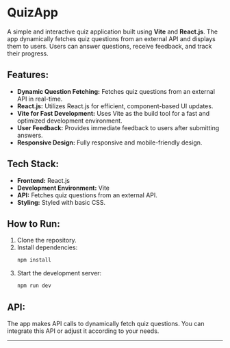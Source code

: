 # QuizApp

A simple and interactive quiz application built using **Vite** and **React.js**. The app dynamically fetches quiz questions from an external API and displays them to users. Users can answer questions, receive feedback, and track their progress.

## Features:
- **Dynamic Question Fetching:** Fetches quiz questions from an external API in real-time.
- **React.js:** Utilizes React.js for efficient, component-based UI updates.
- **Vite for Fast Development:** Uses Vite as the build tool for a fast and optimized development environment.
- **User Feedback:** Provides immediate feedback to users after submitting answers.
- **Responsive Design:** Fully responsive and mobile-friendly design.

## Tech Stack:
- **Frontend:** React.js
- **Development Environment:** Vite
- **API:** Fetches quiz questions from an external API.
- **Styling:** Styled with basic CSS.

## How to Run:
1. Clone the repository.
2. Install dependencies:  
   ```bash
   npm install
   ```
3. Start the development server:  
   ```bash
   npm run dev
   ```

## API:
The app makes API calls to dynamically fetch quiz questions. You can integrate this API or adjust it according to your needs.

---
